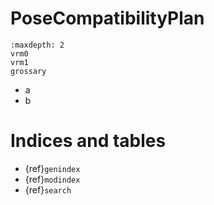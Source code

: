 # PoseCompatibilityPlan

```{toctree}
:maxdepth: 2
vrm0
vrm1
grossary
```

* a
* b

# Indices and tables

-   {ref}`genindex`
-   {ref}`modindex`
-   {ref}`search`

